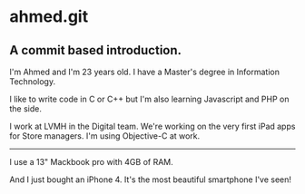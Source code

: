 ahmed.git
======

A commit based introduction.
-------


I'm Ahmed and I'm 23 years old.
I have a Master's degree in Information Technology.

I like to write code in C or C++ but I'm also learning Javascript and PHP on the side.

I work at LVMH in the Digital team. 
We're working on the very first iPad apps for Store managers.
I'm using Objective-C at work.

--- 

I use a 13" Mackbook pro with 4GB of RAM.

And I just bought an iPhone 4. It's the most beautiful smartphone I've seen!

